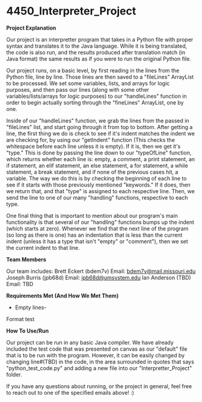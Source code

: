 # 4450_Interpreter_Project

**Project Explanation**

Our project is an interpretter program that takes in a Python file with proper syntax and translates it to the Java language. While it is being translated, the code is also run, and the results produced after translation match (in Java format) the same results as if you were to run the original Python file.

Our project runs, on a basic level, by first reading in the lines from the Python file, line by line. Those lines are then saved to a "fileLines" ArrayList to be processed. We set some variables, lists, and arrays for logic purposes, and then pass our lines (along with some other variables/lists/arrays for logic purposes) to our "handleLines" function in order to begin actually sorting through the "fineLines" ArrayList, one by one.

Inside of our "handleLines" function, we grab the lines from the passed in "fileLines" list, and start going through it from top to bottom. After getting a line, the first thing we do is check to see if it's indent matches the indent we are checking for, by using our "getIndent" function (This checks the whitespace before each line unless it is empty). If it is, then we get it's "type." This is done by passing the line down to our "typeOfLine" function, which returns whether each line is: empty, a comment, a print statement, an if statement, an elif statement, an else statement, a for statement, a while statement, a break statement, and if none of the previous cases hit, a variable. The way we do this is by checking the beginning of each line to see if it starts with those previously mentioned "keywords." If it does, then we return that, and that "type" is assigned to each respective line. Then, we send the line to one of our many "handling" functions, respective to each type.

One final thing that is important to mention about our program's main functionality is that several of our "handling" functions bumps up the indent (which starts at zero). Whenever we find that the next line of the program (so long as there is one) has an indentation that is less than the current indent (unless it has a type that isn't "empty" or "comment"), then we set the current indent to that line.

**Team Members**

Our team includes:
Brett Eckert (bdem7v)
Email: bdem7v@mail.missouri.edu
Joseph Burris (jpb68d)
Email: jpb68d@umsystem.edu
Ian Anderson (TBD)
Email: TBD

**Requirements Met (And How We Met Them)**

- Empty lines-

Format test


**How To Use/Run**

Our project can be run in any basic Java compiler. We have already included the test code that was presented on canvas as our "default" file that is to be run with the program. However, it can be easily changed by changing line#(TBD) in the code, in the area surrounded in quotes that says "python_test_code.py" and adding a new file into our "Interpretter_Project" folder.

If you have any questions about running, or the project in general, feel free to reach out to one of the specified emails above! :)
